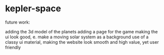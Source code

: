 # kepler-space

future work:

adding the 3d model of the planets
adding a page for the game 
making the ui look good, e. make a moving solar system as a background 
use of a classy ui material, making the website look smooth and high value, yet user friendly
